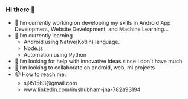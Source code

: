 ### Hi there 👋

<!--
**Shubhamj08/ShubhamJ08** is a ✨ _special_ ✨ repository because its `README.md` (this file) appears on your GitHub profile.

Here are some ideas to get you started:
- 
- 💬 Ask me about...
- 😄 Pronouns: ...
- ⚡ Fun fact: ...
-->

<ul><li>🔭 I’m currently working on developing my skills in Android App Development, Website Development, and Machine Learning...</li><li>🌱 I’m currently learning <ul><li> Android using Native(Kotlin) language.</li><li>Node.js</li><li>Automation using Python</li></ul></li><li>🤔 I’m looking for help with innovative ideas since I don't have much</li><li>👯 I’m looking to collaborate on android, web, ml projects</li><li>📫 How to reach me:<ul><li>sj951563@gmail.com</li><li>www.linkedin.com/in/shubham-jha-782a93194</li></ul</ul>
